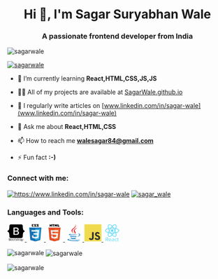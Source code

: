 <h1 align="center">Hi 👋, I'm Sagar Suryabhan Wale</h1>
<h3 align="center">A passionate frontend developer from India</h3>

<p align="left"> <img src="https://komarev.com/ghpvc/?username=sagarwale&label=Profile%20views&color=0e75b6&style=flat" alt="sagarwale" /> </p>

<p align="left"> <a href="https://github.com/ryo-ma/github-profile-trophy"><img src="https://github-profile-trophy.vercel.app/?username=sagarwale" alt="sagarwale" /></a> </p>

- 🌱 I’m currently learning **React,HTML,CSS,JS,JS**

- 👨‍💻 All of my projects are available at [SagarWale.github.io](SagarWale.github.io)

- 📝 I regularly write articles on [www.linkedin.com/in/sagar-wale](www.linkedin.com/in/sagar-wale)

- 💬 Ask me about **React,HTML,CSS**

- 📫 How to reach me **walesagar84@gmail.com**

- ⚡ Fun fact **:-)**

<h3 align="left">Connect with me:</h3>
<p align="left">
<a href="https://linkedin.com/in/https://www.linkedin.com/in/sagar-wale" target="blank"><img align="center" src="https://raw.githubusercontent.com/rahuldkjain/github-profile-readme-generator/master/src/images/icons/Social/linked-in-alt.svg" alt="https://www.linkedin.com/in/sagar-wale" height="30" width="40" /></a>
<a href="https://instagram.com/sagar_wale" target="blank"><img align="center" src="https://raw.githubusercontent.com/rahuldkjain/github-profile-readme-generator/master/src/images/icons/Social/instagram.svg" alt="sagar_wale" height="30" width="40" /></a>
</p>

<h3 align="left">Languages and Tools:</h3>
<p align="left"> <a href="https://getbootstrap.com" target="_blank" rel="noreferrer"> <img src="https://raw.githubusercontent.com/devicons/devicon/master/icons/bootstrap/bootstrap-plain-wordmark.svg" alt="bootstrap" width="40" height="40"/> </a> <a href="https://www.w3schools.com/css/" target="_blank" rel="noreferrer"> <img src="https://raw.githubusercontent.com/devicons/devicon/master/icons/css3/css3-original-wordmark.svg" alt="css3" width="40" height="40"/> </a> <a href="https://www.w3.org/html/" target="_blank" rel="noreferrer"> <img src="https://raw.githubusercontent.com/devicons/devicon/master/icons/html5/html5-original-wordmark.svg" alt="html5" width="40" height="40"/> </a> <a href="https://www.java.com" target="_blank" rel="noreferrer"> <img src="https://raw.githubusercontent.com/devicons/devicon/master/icons/java/java-original.svg" alt="java" width="40" height="40"/> </a> <a href="https://developer.mozilla.org/en-US/docs/Web/JavaScript" target="_blank" rel="noreferrer"> <img src="https://raw.githubusercontent.com/devicons/devicon/master/icons/javascript/javascript-original.svg" alt="javascript" width="40" height="40"/> </a> <a href="https://reactjs.org/" target="_blank" rel="noreferrer"> <img src="https://raw.githubusercontent.com/devicons/devicon/master/icons/react/react-original-wordmark.svg" alt="react" width="40" height="40"/> </a> </p>

<p><img align="left" src="https://github-readme-stats.vercel.app/api/top-langs?username=sagarwale&show_icons=true&locale=en&layout=compact" alt="sagarwale" /></p>

<p>&nbsp;<img align="center" src="https://github-readme-stats.vercel.app/api?username=sagarwale&show_icons=true&locale=en" alt="sagarwale" /></p>

<p><img align="center" src="https://github-readme-streak-stats.herokuapp.com/?user=sagarwale&" alt="sagarwale" /></p>
